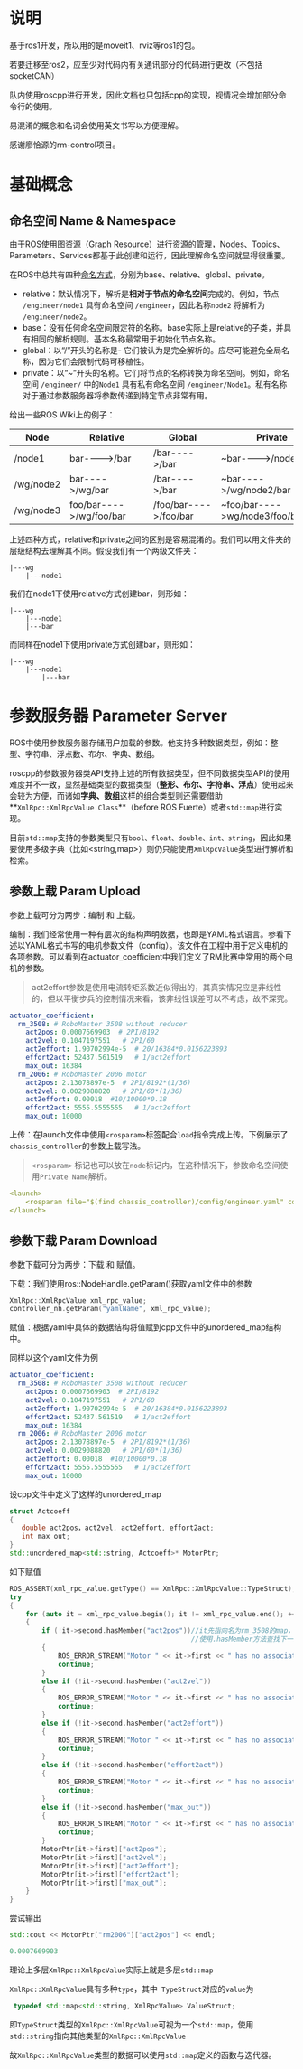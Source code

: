 



# 说明

基于ros1开发，所以用的是moveit1、rviz等ros1的包。

若要迁移至ros2，应至少对代码内有关通讯部分的代码进行更改（不包括socketCAN）

队内使用roscpp进行开发，因此文档也只包括cpp的实现，视情况会增加部分命令行的使用。

易混淆的概念和名词会使用英文书写以方便理解。

感谢廖恰源的rm-control项目。



# 基础概念

## 命名空间 Name & Namespace

由于ROS使用图资源（Graph Resource）进行资源的管理，Nodes、Topics、Parameters、Services都基于此创建和运行，因此理解命名空间就显得很重要。

在ROS中总共有四种[命名方式](http://wiki.ros.org/Names)，分别为base、relative、global、private。

- relative：默认情况下，解析是**相对于节点的命名空间**完成的。例如，节点 `/engineer/node1` 具有命名空间 `/engineer`，因此名称`node2` 将解析为 `/engineer/node2`。
- base：没有任何命名空间限定符的名称。base实际上是relative的子类，并具有相同的解析规则。基本名称最常用于初始化节点名称。
- global：以“/”开头的名称是- 它们被认为是完全解析的。应尽可能避免全局名称，因为它们会限制代码可移植性。
- private：以“~”开头的名称。它们将节点的名称转换为命名空间。例如，命名空间 `/engineer/` 中的`Node1` 具有私有命名空间 `/engineer/Node1`。私有名称对于通过参数服务器将参数传递到特定节点非常有用。



给出一些ROS Wiki上的例子：

| Node      | Relative                | Global                | Private                       |
| --------- | ----------------------- | --------------------- | ----------------------------- |
| /node1    | bar---->/bar            | /bar---->/bar         | ~bar---->/node1/bar           |
| /wg/node2 | bar---->/wg/bar         | /bar---->/bar         | ~bar---->/wg/node2/bar        |
| /wg/node3 | foo/bar---->/wg/foo/bar | /foo/bar---->/foo/bar | ~foo/bar---->wg/node3/foo/bar |

上述四种方式，relative和private之间的区别是容易混淆的。我们可以用文件夹的层级结构去理解其不同。假设我们有一个两级文件夹：

```
|---wg
    |---node1
```

我们在node1下使用relative方式创建bar，则形如：

```
|---wg
    |---node1
    |---bar
```

而同样在node1下使用private方式创建bar，则形如：

```
|---wg
    |---node1
        |---bar
```





# 参数服务器 Parameter Server

ROS中使用参数服务器存储用户加载的参数。他支持多种数据类型，例如：整型、字符串、浮点数、布尔、字典、数组。

roscpp的参数服务器类API支持上述的所有数据类型，但不同数据类型API的使用难度并不一致，显然基础类型的数据类型（**整形、布尔、字符串、浮点**）使用起来会较为方便，而诸如**字典、数组**这样的组合类型则还需要借助**`XmlRpc::XmlRpcValue Class`**（before ROS Fuerte）或者`std::map`进行实现。

目前`std::map`支持的参数类型只有`bool、float、double、int、string`，因此如果要使用多级字典（比如<string,map>）则仍只能使用`XmlRpcValue`类型进行解析和检索。



## 参数上载 Param Upload

参数上载可分为两步：编制 和 上载。

编制：我们经常使用一种有层次的结构声明数据，也即是YAML格式语言。参看下述以YAML格式书写的电机参数文件（config）。该文件在工程中用于定义电机的各项参数。可以看到在actuator_coefficient中我们定义了RM比赛中常用的两个电机的参数。

>  act2effort参数是使用电流转矩系数近似得出的，其真实情况应是非线性的，但以平衡步兵的控制情况来看，该非线性误差可以不考虑，故不深究。

```yaml
actuator_coefficient:
  rm_3508: # RoboMaster 3508 without reducer
    act2pos: 0.0007669903  # 2PI/8192
    act2vel: 0.1047197551   # 2PI/60
    act2effort: 1.90702994e-5  # 20/16384*0.0156223893
    effort2act: 52437.561519   # 1/act2effort
    max_out: 16384
  rm_2006: # RoboMaster 2006 motor
    act2pos: 2.13078897e-5  # 2PI/8192*(1/36)
    act2vel: 0.0029088820   # 2PI/60*(1/36)
    act2effort: 0.00018  #10/10000*0.18
    effort2act: 5555.5555555   # 1/act2effort
    max_out: 10000
```

上传：在launch文件中使用`<rosparam>`标签配合`load`指令完成上传。下例展示了`chassis_controller`的参数上载写法。

> `<rosparam>` 标记也可以放在`node`标记内，在这种情况下，参数命名空间使用`Private Name`解析。

```yaml
<launch>
	<rosparam file="$(find chassis_controller)/config/engineer.yaml" command="load"/>
</launch>
```



## 参数下载 Param Download

参数下载可分为两步：下载 和 赋值。

下载：我们使用ros::NodeHandle.getParam()获取yaml文件中的参数

```cpp
XmlRpc::XmlRpcValue xml_rpc_value;
controller_nh.getParam("yamlName", xml_rpc_value);
```

赋值：根据yaml中具体的数据结构将值赋到cpp文件中的unordered_map结构中。

同样以这个yaml文件为例

```yaml
actuator_coefficient:
  rm_3508: # RoboMaster 3508 without reducer
    act2pos: 0.0007669903  # 2PI/8192
    act2vel: 0.1047197551   # 2PI/60
    act2effort: 1.90702994e-5  # 20/16384*0.0156223893
    effort2act: 52437.561519   # 1/act2effort
    max_out: 16384
  rm_2006: # RoboMaster 2006 motor
    act2pos: 2.13078897e-5  # 2PI/8192*(1/36)
    act2vel: 0.0029088820   # 2PI/60*(1/36)
    act2effort: 0.00018  #10/10000*0.18
    effort2act: 5555.5555555   # 1/act2effort
    max_out: 10000
```

设cpp文件中定义了这样的unordered_map

```cpp
struct Actcoeff
{
   double act2pos，act2vel, act2effort, effort2act;
   int max_out;
}
std::unordered_map<std::string, Actcoeff>* MotorPtr;
```

如下赋值

```cpp
ROS_ASSERT(xml_rpc_value.getType() == XmlRpc::XmlRpcValue::TypeStruct);
try
{
    for (auto it = xml_rpc_value.begin(); it != xml_rpc_value.end(); ++it)
    {
        if (!it->second.hasMember("act2pos"))//it先指向名为rm_3508的map，it->second表示rm_3508的value，即下一级                                                //map。
                                             //使用.hasMember方法查找下一级map中是否存在名为act2pos的key
        { 
            ROS_ERROR_STREAM("Motor " << it->first << " has no associated act2pos.");
            continue;
        }
        else if (!it->second.hasMember("act2vel"))
        {
            ROS_ERROR_STREAM("Motor " << it->first << " has no associated act2vel.");
            continue;
        }
        else if (!it->second.hasMember("act2effort"))
        {
            ROS_ERROR_STREAM("Motor " << it->first << " has no associated act2effor.");                                                                                
            continue;
        }
        else if (!it->second.hasMember("effort2act"))
        {
            ROS_ERROR_STREAM("Motor " << it->first << " has no associated effort2act.");
            continue;
        }
        else if (!it->second.hasMember("max_out"))
        {
            ROS_ERROR_STREAM("Motor " << it->first << " has no associated max_out.");
            continue;
        }
        MotorPtr[it->first]["act2pos"];
        MotorPtr[it->first]["act2vel"];
        MotorPtr[it->first]["act2effort"];
        MotorPtr[it->first]["effort2act"];
        MotorPtr[it->first]["max_out"];    
    }
}  
```

尝试输出

```cpp
std::cout << MotorPtr["rm2006"]["act2pos"] << endl;

0.0007669903
```

理论上多层`XmlRpc::XmlRpcValue`实际上就是多层`std::map`

`XmlRpc::XmlRpcValue`具有多种`type`，其中` TypeStruct`对应的`value`为

```cpp
 typedef std::map<std::string, XmlRpcValue> ValueStruct;
```

即`TypeStruct`类型的`XmlRpc::XmlRpcValue`可视为一个`std::map`，使用`std::string`指向其他类型的`XmlRpc::XmlRpcValue`

故`XmlRpc::XmlRpcValue`类型的数据可以使用`std::map`定义的函数与迭代器。


